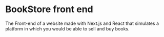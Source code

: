 # BookStore front end
The Front-end of a website made with Next.js and React that simulates a platform in which you would be able to sell and buy books.
